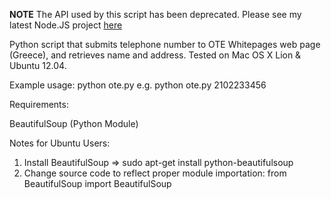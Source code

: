 **NOTE** The API used by this script has been deprecated. Please see my latest Node.JS project [here](https://github.com/kostasx/nodejs-greek-whitepages)

Python script that submits telephone number to OTE Whitepages web page (Greece),
and retrieves name and address. Tested on Mac OS X Lion & Ubuntu 12.04.

Example usage: python ote.py <telephone number>
e.g.	       python ote.py 2102233456

Requirements:

BeautifulSoup  (Python Module)

Notes for Ubuntu Users:

1. Install BeautifulSoup => sudo apt-get install python-beautifulsoup
2. Change source code to reflect proper module importation:
	from BeautifulSoup import BeautifulSoup
